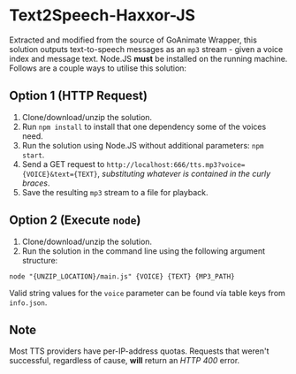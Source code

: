 # Text2Speech-Haxxor-JS
Extracted and modified from the source of GoAnimate Wrapper, this solution outputs text-to-speech messages as an `mp3` stream - given a voice index and message text.  Node.JS **must** be installed on the running machine.  Follows are a couple ways to utilise this solution:

## Option 1 (HTTP Request)
1. Clone/download/unzip the solution.
2. Run `npm install` to install that one dependency some of the voices need.
3. Run the solution using Node.JS without additional parameters: `npm start`.
4. Send a GET request to `http://localhost:666/tts.mp3?voice={VOICE}&text={TEXT}`, *substituting whatever is contained in the curly braces*.
5. Save the resulting `mp3` stream to a file for playback.

## Option 2 (Execute `node`)
1. Clone/download/unzip the solution.
2. Run the solution in the command line using the following argument structure:
```console
node "{UNZIP_LOCATION}/main.js" {VOICE} {TEXT} {MP3_PATH}
```

Valid string values for the `voice` parameter can be found vía table keys from `info.json`.

## Note
Most TTS providers have per-IP-address quotas.  Requests that weren't successful, regardless of cause, **will** return an *HTTP 400* error.
